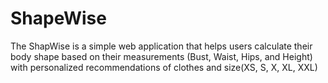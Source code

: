 # ShapeWise
The ShapWise is a simple web application that helps users calculate their body shape based on their measurements (Bust, Waist, Hips, and Height)  with personalized recommendations of clothes and size(XS, S, X, XL, XXL)
